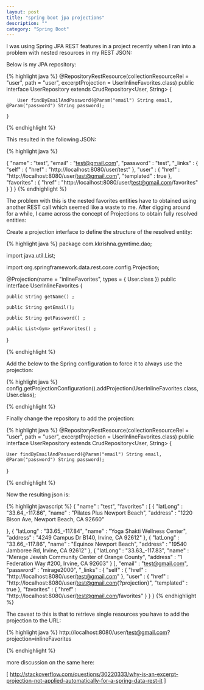 ```yaml
---
layout: post
title: "spring boot jpa projections"
description: ""
category: "Spring Boot"
---
```


I was using Spring JPA REST features in a project recently when I ran into a problem with nested resources in my REST JSON:

Below is my JPA repository:

{% highlight java %}
    @RepositoryRestResource(collectionResourceRel = "user", path = "user", excerptProjection = UserInlineFavorites.class)
	public interface UserRepository extends CrudRepository<User, String> {

		User findByEmailAndPassword(@Param("email") String email, @Param("password") String password);

	}

{% endhighlight %}

This resulted in the following JSON:

{% highlight java %}

{
  "name" : "test",
  "email" : "test@gmail.com",
  "password" : "test",
  "_links" : {
    "self" : {
      "href" : "http://localhost:8080/user/test"
    },
    "user" : {
      "href" : "http://localhost:8080/user/test@gmail.com",
      "templated" : true
    },
    "favorites" : {
      "href" : "http://localhost:8080/user/test@gmail.com/favorites"
    }
  }
}
{% endhighlight %}

	
The problem with this is the nested favorites entities have to obtained using another REST call which seemed like a waste to me. After digging around for a while, I came across the concept of Projections to obtain fully resolved entities:

Create a projection interface to define the structure of the resolved entity:

{% highlight java %}
package com.kkrishna.gymtime.dao;

import java.util.List;

import org.springframework.data.rest.core.config.Projection;

@Projection(name = "inlineFavorites", types = { User.class })
public interface UserInlineFavorites {

	public String getName() ;

	public String getEmail();

	public String getPassword() ;

	public List<Gym> getFavorites() ;
}

{% endhighlight %}

Add the below to the Spring configuration to force it to always use the projection:

{% highlight java %}
config.getProjectionConfiguration().addProjection(UserInlineFavorites.class, User.class);

{% endhighlight %}

Finally change the repository to add the projection:

{% highlight java %}
@RepositoryRestResource(collectionResourceRel = "user", path = "user", excerptProjection = UserInlineFavorites.class)
public interface UserRepository extends CrudRepository<User, String> {

	User findByEmailAndPassword(@Param("email") String email, @Param("password") String password);

}

{% endhighlight %}

Now the resulting json is:

{% highlight javascript %}
{
  "name" : "test",
  "favorites" : [ {
    "latLong" : "33.64_-117.86",
    "name" : "Pilates Plus Newport Beach",
    "address" : "1220 Bison Ave, Newport Beach, CA 92660"

  }, {
    "latLong" : "33.65_-117.84",
    "name" : "Yoga Shakti Wellness Center",
    "address" : "4249 Campus Dr B140, Irvine, CA 92612"
  }, {
    "latLong" : "33.66_-117.86",
    "name" : "Equinox Newport Beach",
    "address" : "19540 Jamboree Rd, Irvine, CA 92612"
  }, {
    "latLong" : "33.63_-117.83",
    "name" : "Merage Jewish Community Center of Orange County",
    "address" : "1 Federation Way #200, Irvine, CA 92603"
  } ],
  "email" : "test@gmail.com",
  "password" : "mirage2000",
  "_links" : {
    "self" : {
      "href" : "http://localhost:8080/user/test@gmail.com"
    },
    "user" : {
      "href" : "http://localhost:8080/user/test@gmail.com{?projection}",
      "templated" : true
    },
    "favorites" : {
      "href" : "http://localhost:8080/user/test@gmail.com/favorites"
    }
  }
}
{% endhighlight %}

The caveat to this is that to retrieve single resources you have to add the projection to the URL:

{% highlight java %}
http://localhost:8080/user/test@gmail.com?projection=inlineFavorites

{% endhighlight %}

more discussion on the same here:

[
http://stackoverflow.com/questions/30220333/why-is-an-excerpt-projection-not-applied-automatically-for-a-spring-data-rest-it
]